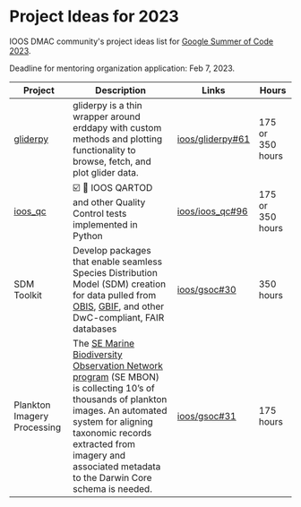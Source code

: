 # Project Ideas for 2023

IOOS DMAC community's project ideas list for [Google Summer of Code 2023](https://summerofcode.withgoogle.com/programs/2023).

Deadline for mentoring organization application: Feb 7, 2023.

|**Project** |**Description**|**Links**| **Hours** |
|------------|---------------|---------|-----------|
|[gliderpy](https://github.com/ioos/gliderpy) | gliderpy is a thin wrapper around erddapy with custom methods and plotting functionality to browse, fetch, and plot glider data. | [ioos/gliderpy#61](https://github.com/ioos/gliderpy/issues/61) | 175 or 350 hours |
| [ioos_qc](https://github.com/ioos/ioos_qc) | :ballot_box_with_check: :ocean: IOOS QARTOD and other Quality Control tests implemented in Python | [ioos/ioos_qc#96](https://github.com/ioos/ioos_qc/issues/96) | 175 or 350 hours |
| SDM Toolkit | Develop packages that enable seamless Species Distribution Model (SDM) creation for data pulled from [OBIS](https://obis.org/), [GBIF](https://www.gbif.org/), and other DwC-compliant, FAIR databases | [ioos/gsoc#30](https://github.com/ioos/gsoc/issues/30) | 350 hours |
| Plankton Imagery Processing | The [SE Marine Biodiversity Observation Network program](https://marinebon.github.io/pages/sfmbon/) (SE MBON) is collecting 10’s of thousands of plankton images.  An automated system for aligning taxonomic records extracted from imagery and associated metadata to the Darwin Core schema is needed. | [ioos/gsoc#31](https://github.com/ioos/gsoc/issues/31) | 175 hours | 